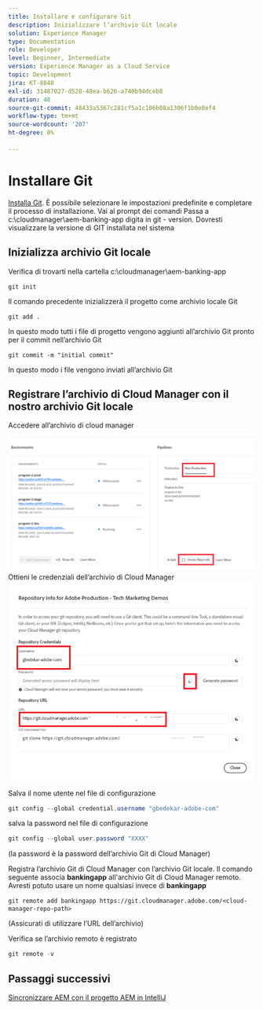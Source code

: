 ```yaml
---
title: Installare e configurare Git
description: Inizializzare l’archivio Git locale
solution: Experience Manager
type: Documentation
role: Developer
level: Beginner, Intermediate
version: Experience Manager as a Cloud Service
topic: Development
jira: KT-8848
exl-id: 31487027-d528-48ea-b626-a740b94dceb8
duration: 48
source-git-commit: 48433a5367c281cf5a1c106b08a1306f1b0e8ef4
workflow-type: tm+mt
source-wordcount: '207'
ht-degree: 0%

---
```


# Installare Git


[Installa Git](https://git-scm.com/downloads). È possibile selezionare le impostazioni predefinite e completare il processo di installazione.
Vai al prompt dei comandi
Passa a c:\cloudmanager\aem-banking-app
digita in git - version. Dovresti visualizzare la versione di GIT installata nel sistema

## Inizializza archivio Git locale

Verifica di trovarti nella cartella c:\cloudmanager\aem-banking-app

```
git init
```

Il comando precedente inizializzerà il progetto come archivio locale Git

```
git add .
```

In questo modo tutti i file di progetto vengono aggiunti all’archivio Git pronto per il commit nell’archivio Git

```
git commit -m "initial commit"
```

In questo modo i file vengono inviati all’archivio Git



## Registrare l’archivio di Cloud Manager con il nostro archivio Git locale

Accedere all’archivio di cloud manager
![accedere alle informazioni sulla rappresentazione](assets/cloud-manager-repo.png)
Ottieni le credenziali dell’archivio di Cloud Manager
![get-credentials](assets/cloud-manager-repo1.png)

Salva il nome utente nel file di configurazione

```java
git config --global credential.username "gbedekar-adobe-com"
```

salva la password nel file di configurazione

```java
git config --global user.password "XXXX"
```

(la password è la password dell’archivio Git di Cloud Manager)

Registra l’archivio Git di Cloud Manager con l’archivio Git locale. Il comando seguente associa **bankingapp** all&#39;archivio Git di Cloud Manager remoto. Avresti potuto usare un nome qualsiasi invece di **bankingapp**


```shell
git remote add bankingapp https://git.cloudmanager.adobe.com/<cloud-manager-repo-path>
```

(Assicurati di utilizzare l’URL dell’archivio)

Verifica se l’archivio remoto è registrato

```java
git remote -v
```

## Passaggi successivi

[Sincronizzare AEM con il progetto AEM in IntelliJ](./intellij-and-aem-sync.md)
